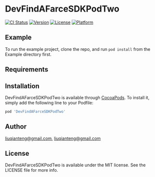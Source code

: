 # DevFindAFarceSDKPodTwo

[![CI Status](https://img.shields.io/travis/liuqianteng@gmail.com/DevFindAFarceSDKPodTwo.svg?style=flat)](https://travis-ci.org/liuqianteng@gmail.com/DevFindAFarceSDKPodTwo)
[![Version](https://img.shields.io/cocoapods/v/DevFindAFarceSDKPodTwo.svg?style=flat)](https://cocoapods.org/pods/DevFindAFarceSDKPodTwo)
[![License](https://img.shields.io/cocoapods/l/DevFindAFarceSDKPodTwo.svg?style=flat)](https://cocoapods.org/pods/DevFindAFarceSDKPodTwo)
[![Platform](https://img.shields.io/cocoapods/p/DevFindAFarceSDKPodTwo.svg?style=flat)](https://cocoapods.org/pods/DevFindAFarceSDKPodTwo)

## Example

To run the example project, clone the repo, and run `pod install` from the Example directory first.

## Requirements

## Installation

DevFindAFarceSDKPodTwo is available through [CocoaPods](https://cocoapods.org). To install
it, simply add the following line to your Podfile:

```ruby
pod 'DevFindAFarceSDKPodTwo'
```

## Author

liuqianteng@gmail.com, liuqianteng@gmail.com

## License

DevFindAFarceSDKPodTwo is available under the MIT license. See the LICENSE file for more info.
